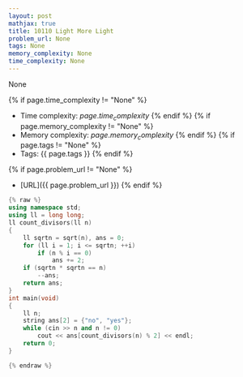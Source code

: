 ```yaml
---
layout: post
mathjax: true
title: 10110 Light More Light
problem_url: None
tags: None
memory_complexity: None
time_complexity: None
---
```


None


{% if page.time_complexity != "None" %}
- Time complexity: ${{ page.time_complexity }}$
{% endif %}
{% if page.memory_complexity != "None" %}
- Memory complexity: ${{ page.memory_complexity }}$
{% endif %}
{% if page.tags != "None" %}
- Tags: {{ page.tags }}
{% endif %}

{% if page.problem_url != "None" %}
- [URL]({{ page.problem_url }})
{% endif %}

```cpp
{% raw %}
using namespace std;
using ll = long long;
ll count_divisors(ll n)
{
    ll sqrtn = sqrt(n), ans = 0;
    for (ll i = 1; i <= sqrtn; ++i)
        if (n % i == 0)
            ans += 2;
    if (sqrtn * sqrtn == n)
        --ans;
    return ans;
}
int main(void)
{
    ll n;
    string ans[2] = {"no", "yes"};
    while (cin >> n and n != 0)
        cout << ans[count_divisors(n) % 2] << endl;
    return 0;
}

{% endraw %}
```